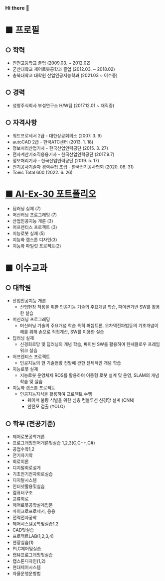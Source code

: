 ### Hi there 👋

# ■ 프로필

## ○ 학력

 - 진천고등학교 졸업 (2009.03. ~ 2012.02)
 - 군산대학교 제어로봇공학과 졸업 (2012.03. ~ 2018.02)
 - 충북대학교 대학원 산업인공지능학과 (2021.03 ~ 이수중)

## ○ 경력
 - 성창주식회사 부설연구소 H/W팀 (2017.12.01 ~ 재직중)

## ○ 자격사항
 - 워드프로세서 2급 - 대한상공회의소 (2007. 3. 9)
 - autoCAD 2급 - 한국ATC센터 (2013. 1. 18)
 - 정보처리산업기사 - 한국산업인력공단 (2015. 3. 27)
 - 전자계산기조직응용기사 - 한국산업인력공단 (2017.9.7)
 - 정보처리기사 - 한국산업인력공단 (2019. 5. 17)
 - 전기공사기술자 경력수첩 초급 - 한국전기공사협회 (2020. 08. 31)
 - Toeic Total 600 (2022. 6. 26)

# [■ AI-Ex-30 포트폴리오](https://github.com/woosangjin/CBNU)
 - 딥러닝 실제 (7)
 - 머신러닝 프로그래밍 (7)
 - 산업인공지능 개론 (3)
 - 어프렌티스 프로젝트 (3)
 - 지능로봇 실제 (5)
 - 지능화 캡스톤 디자인(3)
 - 지능화 파일럿 프로젝트(2)

# ■ 이수교과
## ○ 대학원
 - 산업인공지능 개론
   - 산업현장 적용을 위한 인공지능 기술의 주요개념 학습, 파이썬기반 SW를 활용한 실습
 - 머신러닝 프로그래밍
   - 머신러닝 기술의 주요개념 학습 특히 퍼셉트론, 오차역전파법등의 기초개념이해를 위해 손으로 직접계산, SW를 이용한 실습
 - 딥러닝 실제
   - 신경회로망 및 딥러닝의 개념 학습, 파이썬 SW를 활용하여 텐세플로우 프레임워크 실습
 - 어프렌티스 프로젝트
   - 인공지능의 현 기술현황 전망에 관한 전체적인 개념 학습
 - 지능로봇 실제
   - 지능로봇 운영체제 ROS를 활용하여 이동형 로봇 설계 및 운영, SLAM의 개념 학습 및 실습
 - 지능화 캡스톤 프로젝트
   - 인공지능지식을 활용하여 프로젝트 수행
     - 웨이퍼 불량 식별을 위한 심층 컨볼루션 신경망 설계 (CNN)
     - 안전모 검출 (YOLO)


## ○ 학부 (전공기준)
 - 제어로봇공학개론
 - 프로그래밍언어개론및실습 1,2,3(C,C++,C#)
 - 공업수학1,2
 - 전기자기학
 - 회로이론
 - 디지털회로설계
 - 기초전기전자회로실습
 - 디지털시스템
 - 인터넷활용및실습
 - 컴퓨터구조
 - 교류회로
 - 제어로봇공학설계입문
 - 마이크로프로세서, 응용
 - 전력전자공학
 - 제어시스템공학및실습1,2
 - CAD및실습
 - 프로젝트LAB(1,2,3,4)
 - 현장실습(1)
 - PLC제어및실습
 - 랩뷰프로그래밍및실습
 - 캡스톤디자인(1,2)
 - 현대제어시스템
 - 자율운행운항법
 
 
<!--
**woosangjin/woosangjin** is a ✨ _special_ ✨ repository because its `README.md` (this file) appears on your GitHub profile.

Here are some ideas to get you started:

- 🔭 I’m currently working on ...
- 🌱 I’m currently learning ...
- 👯 I’m looking to collaborate on ...
- 🤔 I’m looking for help with ...
- 💬 Ask me about ...
- 📫 How to reach me: ...
- 😄 Pronouns: ...
- ⚡ Fun fact: ...
-->
